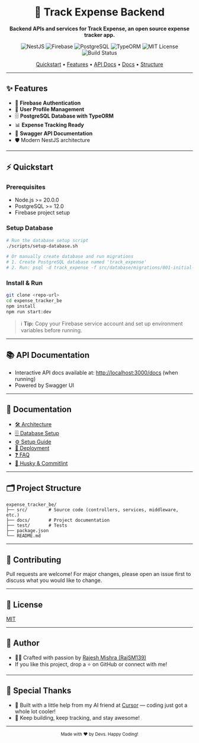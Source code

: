 <div align="center">
  <h1>🚀 Track Expense Backend</h1>
  <p><b>Backend APIs and services for Track Expense, an open source expense tracker app.</b></p>
  
  <p>
    <img src="https://img.shields.io/badge/NestJS-Framework-red?logo=nestjs" alt="NestJS" />
    <img src="https://img.shields.io/badge/Firebase-Auth-yellow?logo=firebase" alt="Firebase" />
    <img src="https://img.shields.io/badge/PostgreSQL-Database-blue?logo=postgresql" alt="PostgreSQL" />
    <img src="https://img.shields.io/badge/TypeORM-ORM-green?logo=typeorm" alt="TypeORM" />
    <img src="https://img.shields.io/badge/License-MIT-green" alt="MIT License" />
    <!-- Add your real CI badge here -->
    <img src="https://img.shields.io/badge/build-passing-brightgreen" alt="Build Status" />
  </p>
  <p>
    <a href="#quickstart">Quickstart</a> •
    <a href="#features">Features</a> •
    <a href="#api-documentation">API Docs</a> •
    <a href="#documentation">Docs</a> •
    <a href="#project-structure">Structure</a>
  </p>
</div>

---

## ✨ Features

- 🔐 **Firebase Authentication**
- 👤 **User Profile Management**
- 🗄️ **PostgreSQL Database with TypeORM**
- 📊 **Expense Tracking Ready**
- 📖 **Swagger API Documentation**
- 🛡️ Modern NestJS architecture

---

## ⚡ Quickstart

### Prerequisites
- Node.js >= 20.0.0
- PostgreSQL >= 12.0
- Firebase project setup

### Setup Database
```bash
# Run the database setup script
./scripts/setup-database.sh

# Or manually create database and run migrations
# 1. Create PostgreSQL database named 'track_expense'
# 2. Run: psql -d track_expense -f src/database/migrations/001-initial-schema.sql
```

### Install & Run
```bash
git clone <repo-url>
cd expense_tracker_be
npm install
npm run start:dev
```

> ℹ️ **Tip:** Copy your Firebase service account and set up environment variables before running.

---

## 📚 API Documentation

- Interactive API docs available at: [http://localhost:3000/docs](http://localhost:3000/docs) (when running)
- Powered by Swagger UI

---

## 📄 Documentation

- [🛠️ Architecture](./docs/architecture.md)
- [🗄️ Database Setup](./docs/database-setup.md)
- [⚙️ Setup Guide](./docs/setup.md)
- [🚀 Deployment](./docs/deployment.md)
- [❓ FAQ](./docs/faq.md)
- [🐶 Husky & Commitlint](./docs/husky.md)

---

## 🗂️ Project Structure

```text
expense_tracker_be/
├── src/        # Source code (controllers, services, middleware, etc.)
├── docs/       # Project documentation
├── test/       # Tests
├── package.json
└── README.md
```

---

## 🤝 Contributing

Pull requests are welcome! For major changes, please open an issue first to discuss what you would like to change.

---

## 🪪 License

[MIT](./LICENSE)

---

## 👤 Author

- 🧑‍💻 Crafted with passion by [Rajesh Mishra (RajSM139)](https://github.com/RajSM139) 
- If you like this project, drop a ⭐ on GitHub or connect with me!

---

## 🎉 Special Thanks

- 🤖 Built with a little help from my AI friend at [Cursor](https://www.cursor.so/) — coding just got a whole lot cooler!
- 🚀 Keep building, keep tracking, and stay awesome!

---

<div align="center">
  <sub>Made with ❤️ by Devs. Happy Coding!</sub>
</div>
